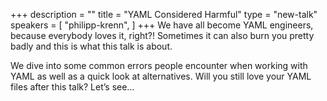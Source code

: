 +++
description = ""
title = "YAML Considered Harmful"
type = "new-talk"
speakers = [
        "philipp-krenn",
]
+++
We have all become YAML engineers, because everybody loves it, right?! Sometimes it can also burn you pretty badly and this is what this talk is about.

We dive into some common errors people encounter when working with YAML as well as a quick look at alternatives. Will you still love your YAML files after this talk? Let’s see…